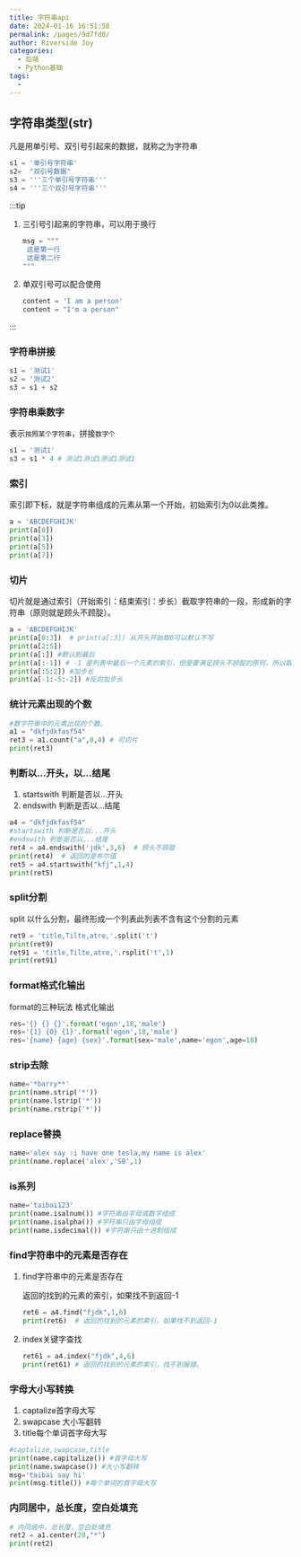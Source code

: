 ```yaml
---
title: 字符串api
date: 2024-01-16 16:51:58
permalink: /pages/9d7fd0/
author: Riverside Joy
categories:
  - 后端
  - Python基础
tags:
  - 
---
```

## 字符串类型(str)

凡是用单引号、双引号引起来的数据，就称之为字符串

```python
s1 = '单引号字符串'
s2=  "双引号数据"
s3 = '''三个单引号字符串'''
s4 = '''三个双引号字符串'''
```

:::tip

1. 三引号引起来的字符串，可以用于换行

   ```python
   msg = """
   	这是第一行
   	这是第二行
   """
   ```

2. 单双引号可以配合使用

   ```python
   content = 'I am a person'
   content = "I'm a person"
   ```

:::

### 字符串拼接

```python
s1 = '测试1'
s2 = '测试2'
s3 = s1 + s2
```

### 字符串乘数字

表示`按照某个字符串`，拼接`数字个`

```python
s1 = '测试1'
s3 = s1 * 4 # 测试1测试1测试1测试1
```

### 索引

索引即下标，就是字符串组成的元素从第一个开始，初始索引为0以此类推。

```python
a = 'ABCDEFGHIJK'
print(a[0])
print(a[3])
print(a[5])
print(a[7])
```

### 切片

切片就是通过索引（开始索引：结束索引：步长）截取字符串的一段，形成新的字符串（原则就是顾头不顾腚）。

```python
a = 'ABCDEFGHIJK'
print(a[0:3])  # print(a[:3]) 从开头开始取0可以默认不写
print(a[2:5])
print(a[:]) #默认到最后
print(a[:-1]) # -1 是列表中最后一个元素的索引，但是要满足顾头不顾腚的原则，所以取不到K元素
print(a[:5:2]) #加步长
print(a[-1:-5:-2]) #反向加步长
```

### 统计元素出现的个数

```python
#数字符串中的元素出现的个数。
a1 = "dkfjdkfasf54"
ret3 = a1.count("a",0,4) # 可切片
print(ret3)
```

### 判断以...开头，以...结尾

1. startswith 判断是否以...开头
2. endswith 判断是否以...结尾

```python
a4 = "dkfjdkfasf54"
#startswith 判断是否以...开头
#endswith 判断是否以...结尾
ret4 = a4.endswith('jdk',3,6)  # 顾头不顾腚
print(ret4)  # 返回的是布尔值
ret5 = a4.startswith("kfj",1,4)
print(ret5)
```

### split分割

split 以什么分割，最终形成一个列表此列表不含有这个分割的元素

```python 
ret9 = 'title,Tilte,atre,'.split('t')
print(ret9)
ret91 = 'title,Tilte,atre,'.rsplit('t',1)
print(ret91)
```

### format格式化输出

format的三种玩法 格式化输出

```python
res='{} {} {}'.format('egon',18,'male')
res='{1} {0} {1}'.format('egon',18,'male')
res='{name} {age} {sex}'.format(sex='male',name='egon',age=18)
```

### strip去除

```python
name='*barry**'
print(name.strip('*'))
print(name.lstrip('*'))
print(name.rstrip('*'))
```

### replace替换

```python
name='alex say :i have one tesla,my name is alex'
print(name.replace('alex','SB',1)
```

### is系列

```python
name='taibai123'
print(name.isalnum()) #字符串由字母或数字组成
print(name.isalpha()) #字符串只由字母组成
print(name.isdecimal()) #字符串只由十进制组成
```

### find字符串中的元素是否存在

1. find字符串中的元素是否存在

   返回的找到的元素的索引，如果找不到返回-1

   ```python
   ret6 = a4.find("fjdk",1,6)
   print(ret6)  # 返回的找到的元素的索引，如果找不到返回-1
   ```

2. index关键字查找

   ```python
   ret61 = a4.index("fjdk",4,6)
   print(ret61) # 返回的找到的元素的索引，找不到报错。
   ```

### 字母大小写转换

1. captalize首字母大写
2. swapcase 大小写翻转
3. title每个单词首字母大写

```python
#captalize,swapcase,title
print(name.capitalize()) #首字母大写
print(name.swapcase()) #大小写翻转
msg='taibai say hi'
print(msg.title()) #每个单词的首字母大写
```

### 内同居中，总长度，空白处填充

```python
# 内同居中，总长度，空白处填充
ret2 = a1.center(20,"*")
print(ret2)
```
